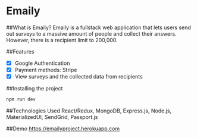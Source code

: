 # Emaily

##What is Emaily?
Emaily is a fullstack web application that lets users send out surveys to a massive amount of people and collect their answers. However, there is a recipient limit to 200,000.

##Features
-[x] Google Authentication 
-[x] Payment methods: Stripe
-[x] View surveys and the collected data from recipients

##Installing the project
```javascript
npm run dev
```
##Technologies Used
React/Redux, MongoDB, Express.js, Node.js, MaterializedUI, SendGrid, Passport.js

##Demo
https://emailyproject.herokuapp.com
